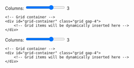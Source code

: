 <div class="container mx-auto px-4">
    <!-- Simple controls -->
    <div class="bg-white p-4 rounded-lg shadow mb-4 flex items-center gap-4">
        <label for="columns" class="font-medium whitespace-nowrap">Columns:</label>
        <input type="range" id="columns" min="1" max="4" value="3" class="flex-grow">
        <span id="columns-value" class="font-medium">3</span>
    </div>
    
    <!-- Grid container -->
    <div id="grid-container" class="grid gap-4">
        <!-- Grid items will be dynamically inserted here -->
    </div>
</div>

<style>
/* GitHub Pagesのデフォルトマージンをオーバーライド */
.markdown-body {
    max-width: none !important;
    margin: 0 !important;
    padding: 0 !important;
}
.molecule-viewer {
    position: relative;
    width: 100%;
    height: 100%;
    background-color: #ffffff;
}
/* Molstar specific overrides */
.msp-plugin {
    position: relative !important;
    height: 100%;
}
.msp-plugin-content {
    position: relative !important;
    height: 100%;
}
.msp-viewport {
    position: relative !important;
    height: 100% !important;
}
</style>

<div class="mx-2"> <!-- container クラスを削除し、最小限のマージンを設定 -->
    <!-- Simple controls -->
    <div class="bg-white p-4 rounded-lg shadow mb-4 flex items-center gap-4">
        <label for="columns" class="font-medium whitespace-nowrap">Columns:</label>
        <input type="range" id="columns" min="1" max="4" value="3" class="flex-grow">
        <span id="columns-value" class="font-medium">3</span>
    </div>
    
    <!-- Grid container -->
    <div id="grid-container" class="grid gap-4">
        <!-- Grid items will be dynamically inserted here -->
    </div>
</div>

<script src="https://cdn.tailwindcss.com"></script>
<script src="https://cdn.jsdelivr.net/npm/molstar@latest/build/viewer/molstar.js"></script>
<link rel="stylesheet" type="text/css" href="https://cdn.jsdelivr.net/npm/molstar@latest/build/viewer/molstar.css" />

<script>
// サイズ計算関数を修正
function calculateViewerSize(columns) {
    // ウィンドウの幅から直接計算
    const windowWidth = window.innerWidth;
    // 最小マージンのみを考慮（両側2px = 4px）
    const gap = 16; // gap-4 = 1rem = 16px
    const padding = 8; // 両側合わせて8px
    const availableWidth = windowWidth - (padding * columns) - (gap * (columns - 1)) - 4; // 4pxはページマージン
    const size = Math.floor(availableWidth / columns);
    
    // サイズの制限を追加
    const minSize = 200;
    const maxSize = 500;
    return Math.max(minSize, Math.min(size, maxSize));
}

// 分子構造のデータ
const structures = [
    {
        id: 'viewer1',
        name: '2buk',
        url: 'https://files.rcsb.org/download/2BUK.pdb',
        format: 'pdb'
    },
    {
        id: 'viewer2',
        name: '4v4m',
        url: 'https://files.rcsb.org/download/4V4M.pdb',
        format: 'pdb'
    },
    {
        id: 'viewer3',
        name: '6s44',
        url: 'https://files.rcsb.org/download/6S44.pdb',
        format: 'pdb'
    },
    {
        id: 'viewer4',
        name: '7odw',
        url: 'https://files.rcsb.org/download/7ODW.pdb',
        format: 'pdb'
    },
    {
        id: 'viewer5',
        name: '3r0r',
        url: 'https://files.rcsb.org/download/3R0R.pdb',
        format: 'pdb'
    },
    {
        id: 'viewer6',
        name: '5zju',
        url: 'https://files.rcsb.org/download/5ZJU.pdb',
        format: 'pdb'
    },
    {
        id: 'viewer7',
        name: '1stm',
        url: 'https://files.rcsb.org/download/1STM.pdb',
        format: 'pdb'
    },
    {
        id: 'viewer8',
        name: '1vb4',
        url: 'https://files.rcsb.org/download/1VB4.pdb',
        format: 'pdb'
    },
    {
        id: 'viewer9',
        name: '1m1c',
        url: 'https://files.rcsb.org/download/1M1C.pdb',
        format: 'pdb'
    }
];

// ビューアのサイズを計算する関数
function calculateViewerSize(columns) {
    // コンテナの幅から1グリッドの幅を計算
    const container = document.querySelector('.container');
    const containerWidth = container.clientWidth;
    // パディングとギャップを考慮してグリッドサイズを計算
    const gap = 16; // gap-4 = 1rem = 16px
    const padding = 32; // p-4 = 1rem padding on each side = 32px total
    const availableWidth = containerWidth - (padding * columns) - (gap * (columns - 1));
    const size = Math.floor(availableWidth / columns);
    
    // サイズの制限を追加
    const minSize = 200;
    const maxSize = 500;
    return Math.max(minSize, Math.min(size, maxSize));
}

// グリッドアイテムを生成する関数
function createGridItem(structure, size) {
    const molstarUrl = `https://molstar.org/viewer/?pdb=${structure.name}&preset=default`;
    return `
        <div class="bg-white p-4 rounded-lg shadow">
            <h2 class="text-lg font-semibold mb-2">
                <a href="${molstarUrl}" target="_blank" class="text-blue-600 hover:text-blue-800 hover:underline">
                    ${structure.name}
                </a>
            </h2>
            <div id="${structure.id}" style="width: 100%; height: ${size}px;"></div>
        </div>
    `;
}

// Molstarビューアのオプション
const viewerOptions = {
    layoutIsExpanded: false,
    layoutShowControls: false,
    layoutShowRemoteState: false,
    layoutShowSequence: false,
    layoutShowLog: false,
    layoutShowLeftPanel: false,
    layoutShowStructureSourceControls: false,
    viewportShowAnimation: false,
    viewportShowExpand: false,
    viewportShowSelectionMode: false,
    viewportShowTrajectoryControls: false,
    canvas3d: {
        antialiasing: true,
        backgroundColor: { r: 255, g: 255, b: 255, a: 1 }
    }
};

// プラグインの状態を追跡
const viewers = new Map();

// グリッドを更新する関数
async function updateGrid() {
    const gridContainer = document.getElementById('grid-container');
    const columns = document.getElementById('columns').value;
    document.getElementById('columns-value').textContent = columns;

    // ビューアのサイズを計算
    const viewerSize = calculateViewerSize(columns);

    // 既存のビューアを破棄
    viewers.forEach(viewer => {
        if (viewer && viewer.plugin) {
            viewer.plugin.dispose();
        }
    });
    viewers.clear();

    // グリッドのカラム数を更新
    gridContainer.className = `grid gap-4 grid-cols-${columns}`;

    // グリッドアイテムを生成
    gridContainer.innerHTML = structures.map(structure => 
        createGridItem(structure, viewerSize)
    ).join('');

    // molstarビューアを初期化
    for (const structure of structures) {
        try {
            const viewer = await molstar.Viewer.create(
                structure.id,
                { ...viewerOptions, canvas3d: { ...viewerOptions.canvas3d } }
            );
            
            viewers.set(structure.id, viewer);
            
            await viewer.loadStructureFromUrl(
                structure.url,
                structure.format
            ).then(() => {
                const plugin = viewer.plugin;
                const state = plugin.state.data;
                const update = state.build()
                    .update(state.select('structure-representation'), (old) => {
                        return {
                            ...old,
                            type: 'cartoon',
                            color: 'chain-id'
                        };
                    });
                plugin.runTask(plugin.state.updateTree(update));
            });

        } catch (error) {
            console.error(`Error initializing viewer for ${structure.name}:`, error);
        }
    }
}

// ウィンドウリサイズ時にグリッドを更新
let resizeTimeout;
window.addEventListener('resize', () => {
    clearTimeout(resizeTimeout);
    resizeTimeout = setTimeout(updateGrid, 100);
});

// スライダーの変更イベントを監視
document.getElementById('columns').addEventListener('input', updateGrid);

// 初期表示
document.addEventListener('DOMContentLoaded', () => {
    updateGrid();
});

// ページ遷移時にビューアを破棄
window.addEventListener('beforeunload', () => {
    viewers.forEach(viewer => {
        if (viewer && viewer.plugin) {
            viewer.plugin.dispose();
        }
    });
});
</script>
